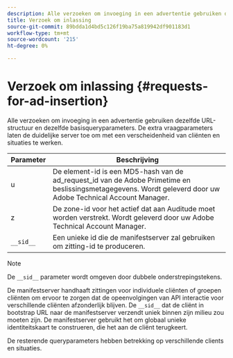```yaml
---
description: Alle verzoeken om invoeging in een advertentie gebruiken dezelfde URL-structuur en dezelfde basisqueryparameters. De extra vraagparameters laten de duidelijke server toe om met een verscheidenheid van cliënten en situaties te werken.
title: Verzoek om inlassing
source-git-commit: 89bdda1d4bd5c126f19ba75a819942df901183d1
workflow-type: tm+mt
source-wordcount: '215'
ht-degree: 0%

---
```



# Verzoek om inlassing {#requests-for-ad-insertion}

Alle verzoeken om invoeging in een advertentie gebruiken dezelfde URL-structuur en dezelfde basisqueryparameters. De extra vraagparameters laten de duidelijke server toe om met een verscheidenheid van cliënten en situaties te werken.

| Parameter | Beschrijving |
|--- |--- |
| u | De element-id is een MD5-hash van de ad_request_id van de Adobe Primetime en beslissingsmetagegevens. Wordt geleverd door uw Adobe Technical Account Manager. |
| z | De zone-id voor het actief dat aan Auditude moet worden verstrekt. Wordt geleverd door uw Adobe Technical Account Manager. |
| `__sid__` | Een unieke id die de manifestserver zal gebruiken om zitting-id te produceren. |

>[!NOTE]
>
>De `__sid__` parameter wordt omgeven door dubbele onderstrepingstekens.

De manifestserver handhaaft zittingen voor individuele cliënten of groepen cliënten om ervoor te zorgen dat de opeenvolgingen van API interactie voor verschillende cliënten afzonderlijk blijven. De `__sid__` dat de cliënt in bootstrap URL naar de manifestserver verzendt uniek binnen zijn milieu zou moeten zijn. De manifestserver gebruikt het om globaal unieke identiteitskaart te construeren, die het aan de cliënt terugkeert.

De resterende queryparameters hebben betrekking op verschillende clients en situaties.